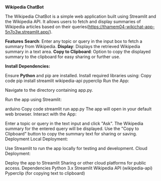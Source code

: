 **Wikipedia ChatBot**

The Wikipedia ChatBot is a simple web application built using Streamlit and the Wikipedia API. It allows users to fetch and display summaries of Wikipedia articles based on their queries(https://thamem04-wikichat-app-5n7o3w.streamlit.app/).

**Features**
**Search**: Enter any topic or query in the input box to fetch a summary from Wikipedia.
**Display**: Displays the retrieved Wikipedia summary in a text area.
**Copy to Clipboard**: Option to copy the displayed summary to the clipboard for easy sharing or further use.


**Install Dependencies:**

Ensure **Python** and pip are installed.
Install required libraries using:
Copy code
pip install streamlit wikipedia-api pyperclip
Run the App:

Navigate to the directory containing app.py.

Run the app using Streamlit:

arduino
Copy code
streamlit run app.py
The app will open in your default web browser.
Interact with the App:

Enter a topic or query in the text input and click "Ask".
The Wikipedia summary for the entered query will be displayed.
Use the "Copy to Clipboard" button to copy the summary text for sharing or saving.
Deployment
Local Deployment:

Use Streamlit to run the app locally for testing and development.
Cloud Deployment:

Deploy the app to Streamlit Sharing or other cloud platforms for public access.
Dependencies
Python 3.x
Streamlit
Wikipedia API (wikipedia-api)
Pyperclip (for copying text to clipboard)
